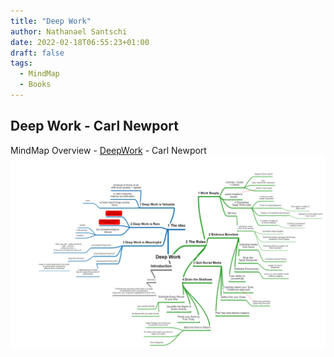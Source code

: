 ```yaml
---
title: "Deep Work"
author: Nathanael Santschi
date: 2022-02-18T06:55:23+01:00
draft: false
tags:
  - MindMap
  - Books
---
```

## Deep Work - Carl Newport

MindMap Overview - [DeepWork](https://www.amazon.de/Deep-Work-Focused-Success-Distracted/dp/0349411905) - Carl Newport
![DeepWork](/images/DeepWork.png "Preview")
